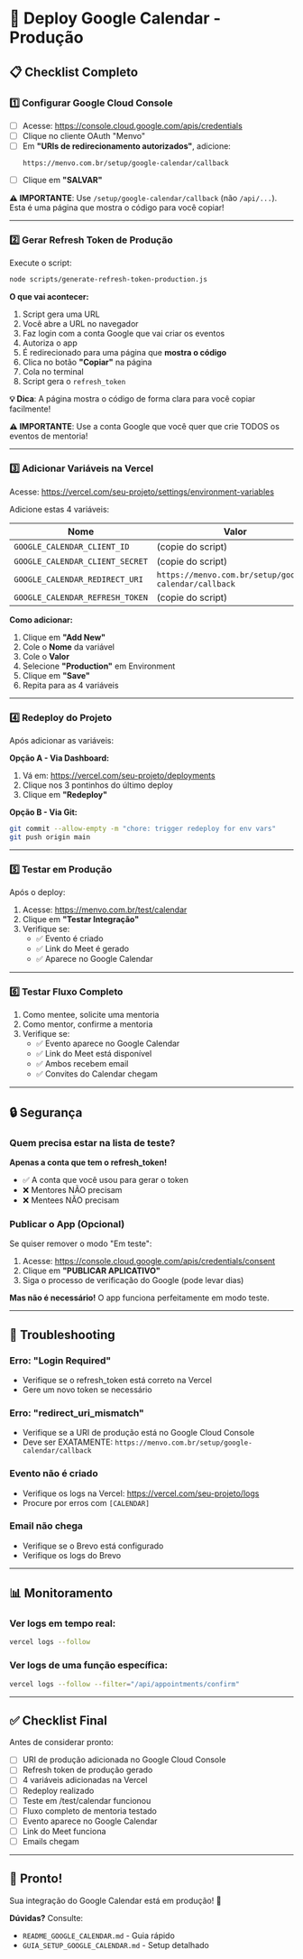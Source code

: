 # 🚀 Deploy Google Calendar - Produção

## 📋 Checklist Completo

### 1️⃣ Configurar Google Cloud Console

- [ ] Acesse: https://console.cloud.google.com/apis/credentials
- [ ] Clique no cliente OAuth "Menvo"
- [ ] Em **"URIs de redirecionamento autorizados"**, adicione:
  ```
  https://menvo.com.br/setup/google-calendar/callback
  ```
- [ ] Clique em **"SALVAR"**

**⚠️ IMPORTANTE**: Use `/setup/google-calendar/callback` (não `/api/...`). Esta é uma página que mostra o código para você copiar!

---

### 2️⃣ Gerar Refresh Token de Produção

Execute o script:

```bash
node scripts/generate-refresh-token-production.js
```

**O que vai acontecer:**

1. Script gera uma URL
2. Você abre a URL no navegador
3. Faz login com a conta Google que vai criar os eventos
4. Autoriza o app
5. É redirecionado para uma página que **mostra o código**
6. Clica no botão **"Copiar"** na página
7. Cola no terminal
8. Script gera o `refresh_token`

**💡 Dica**: A página mostra o código de forma clara para você copiar facilmente!

**⚠️ IMPORTANTE**: Use a conta Google que você quer que crie TODOS os eventos de mentoria!

---

### 3️⃣ Adicionar Variáveis na Vercel

Acesse: https://vercel.com/seu-projeto/settings/environment-variables

Adicione estas 4 variáveis:

| Nome | Valor | Ambiente |
|------|-------|----------|
| `GOOGLE_CALENDAR_CLIENT_ID` | (copie do script) | Production |
| `GOOGLE_CALENDAR_CLIENT_SECRET` | (copie do script) | Production |
| `GOOGLE_CALENDAR_REDIRECT_URI` | `https://menvo.com.br/setup/google-calendar/callback` | Production |
| `GOOGLE_CALENDAR_REFRESH_TOKEN` | (copie do script) | Production |

**Como adicionar:**

1. Clique em **"Add New"**
2. Cole o **Nome** da variável
3. Cole o **Valor**
4. Selecione **"Production"** em Environment
5. Clique em **"Save"**
6. Repita para as 4 variáveis

---

### 4️⃣ Redeploy do Projeto

Após adicionar as variáveis:

**Opção A - Via Dashboard:**
1. Vá em: https://vercel.com/seu-projeto/deployments
2. Clique nos 3 pontinhos do último deploy
3. Clique em **"Redeploy"**

**Opção B - Via Git:**
```bash
git commit --allow-empty -m "chore: trigger redeploy for env vars"
git push origin main
```

---

### 5️⃣ Testar em Produção

Após o deploy:

1. Acesse: https://menvo.com.br/test/calendar
2. Clique em **"Testar Integração"**
3. Verifique se:
   - ✅ Evento é criado
   - ✅ Link do Meet é gerado
   - ✅ Aparece no Google Calendar

---

### 6️⃣ Testar Fluxo Completo

1. Como mentee, solicite uma mentoria
2. Como mentor, confirme a mentoria
3. Verifique se:
   - ✅ Evento aparece no Google Calendar
   - ✅ Link do Meet está disponível
   - ✅ Ambos recebem email
   - ✅ Convites do Calendar chegam

---

## 🔒 Segurança

### Quem precisa estar na lista de teste?

**Apenas a conta que tem o refresh_token!**

- ✅ A conta que você usou para gerar o token
- ❌ Mentores NÃO precisam
- ❌ Mentees NÃO precisam

### Publicar o App (Opcional)

Se quiser remover o modo "Em teste":

1. Acesse: https://console.cloud.google.com/apis/credentials/consent
2. Clique em **"PUBLICAR APLICATIVO"**
3. Siga o processo de verificação do Google (pode levar dias)

**Mas não é necessário!** O app funciona perfeitamente em modo teste.

---

## 🐛 Troubleshooting

### Erro: "Login Required"
- Verifique se o refresh_token está correto na Vercel
- Gere um novo token se necessário

### Erro: "redirect_uri_mismatch"
- Verifique se a URI de produção está no Google Cloud Console
- Deve ser EXATAMENTE: `https://menvo.com.br/setup/google-calendar/callback`

### Evento não é criado
- Verifique os logs na Vercel: https://vercel.com/seu-projeto/logs
- Procure por erros com `[CALENDAR]`

### Email não chega
- Verifique se o Brevo está configurado
- Verifique os logs do Brevo

---

## 📊 Monitoramento

### Ver logs em tempo real:

```bash
vercel logs --follow
```

### Ver logs de uma função específica:

```bash
vercel logs --follow --filter="/api/appointments/confirm"
```

---

## ✅ Checklist Final

Antes de considerar pronto:

- [ ] URI de produção adicionada no Google Cloud Console
- [ ] Refresh token de produção gerado
- [ ] 4 variáveis adicionadas na Vercel
- [ ] Redeploy realizado
- [ ] Teste em /test/calendar funcionou
- [ ] Fluxo completo de mentoria testado
- [ ] Evento aparece no Google Calendar
- [ ] Link do Meet funciona
- [ ] Emails chegam

---

## 🎉 Pronto!

Sua integração do Google Calendar está em produção! 🚀

**Dúvidas?** Consulte:
- `README_GOOGLE_CALENDAR.md` - Guia rápido
- `GUIA_SETUP_GOOGLE_CALENDAR.md` - Setup detalhado

